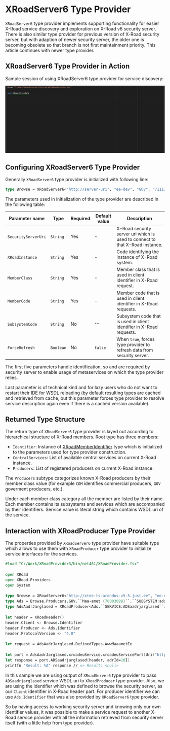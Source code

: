 # XRoadServer6 Type Provider #

`XRoadServer6` type provider implements supporting functionality for easier X-Road
service discovery and exploration on X-Road v6 security server. There is also
similar type provider for previous version of X-Road security server, but with
adaption of newer security server, the older one is becoming obsolete so that
branch is not first maintainment priority. This article continues with newer
type provider.


## XRoadServer6 Type Provider in Action ##

Sample session of using XRoadServer6 type provider for service discovery:

![XRoadServer6](../../images/XRoadServer6.gif)


## Configuring XRoadServer6 Type Provider ##

Generally `XRoadServer6` type provider is initialized with following line:

```fsharp
type Browse = XRoadServer6<"http://server-uri", "ee-dev", "GOV", "71111111", "generic-consumer">
```

The parameters used in initialization of the type provider are described in the
following table:

| Parameter name | Type | Required | Default value | Description |
|----------------|------|----------|---------------|-------------|
| `SecurityServerUri` | `String` | Yes | - | X-Road security server uri which is used to connect to that X-Road instance. |
| `XRoadInstance` | `String` | Yes | - | Code identifying the instance of X-Road system. |
| `MemberClass` | `String` | Yes | - | Member class that is used in client identifier in X-Road request. |
| `MemberCode` | `String` | Yes | - | Member code that is used in client identifier in X-Road requests. |
| `SubsystemCode` | `String` | No | `""` | Subsystem code that is used in client identifier in X-Road requests. |
| `ForceRefresh` | `Boolean` | No | `false` | When `true`, forces type provider to refresh data from security server. |

The first five parameters handle identification, so and are required by security
server to enable usage of metaservices on which the type provider relies.

Last parameter is of technical kind and for lazy users who do not want to restart
their IDE for WSDL reloading (by default resulting types are cached and retrieved
from cache, but this parameter forces type provider to resolve service description
again even if there is a cached version available).


## Returned Type Structure ##

The return type of `XRoadServer6` type provider is layed out according to hierarchical structure of X-Road
members. Root type has three members:

* `Identifier`: Instance of [XRoadMemberIdentifier](XRoad.XRoadMemberIdentifier) type which is initialized
  to the parameters used for type provider construction.
* `CentralServices`: List of available central services on current X-Road instance.
* `Producers`: List of registered producers on current X-Road instance.

The `Producers` subtype categorizes known X-Road producers by their member class value (for example `COM`
identifies commercial producers, `GOV` goverment producers, etc.).

Under each member class category all the member are listed by their name. Each member contains its
subsystems and services which are accompanied by their identifiers. Service value is literal string
which contains WSDL uri of the service.


## Interaction with XRoadProducer Type Provider ##

The properties provided by `XRoadServer6` type provider have suitable type which allows to use them
with `XRoadProducer` type provider to initialize service interfaces for the services.

```fsharp
#load "C:/Work/XRoadProvider3/bin/net461/XRoadProvider.fsx"

open XRoad
open XRoad.Providers
open System

type Browse = XRoadServer6<"http://xtee-ts-arendus-v5-5.just.ee", "ee-dev", "GOV", "70000310", "generic-consumer">
type Ads = Browse.Producers.GOV.``Maa-amet (70003098)``.``SUBSYSTEM:ads``
type AdsAadrJarglased = XRoadProducer<Ads.``SERVICE:ADSaadrjarglased``>

let header = XRoadHeader()
header.Client <- Browse.Identifier
header.Producer <- Ads.Identifier
header.ProtocolVersion <- "4.0"

let request = AdsAadrJarglased.DefinedTypes.WwwMaaametEe

let port = AdsAadrJarglased.xroadeuService.xroadeuServicePort(Uri("http://xtee-ts-arendus-v5-5.just.ee"))
let response = port.ADSaadrjarglased(header, adrId=10I)
printfn "Result: %A" response // => Result: <null>
```

In this sample we are using output of `XRoadServer6` type provider to pass `ADSaadrjarglased` service
WSDL uri to `XRoadProducer` type provider. Also, we are using the identifier which was defined to
browse the security server, as our `Client` identifier in X-Road header part. For producer identifier
we can use `Ads.Identifier` that was also provided by `XRoadServer6` type provider.

So by having access to working security server and knowing only our own identifier values, it was possible to
make a service request to another X-Road service provider with all the information retrieved from
security server itself (with a little help from type provider).
